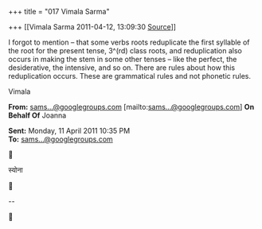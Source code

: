 +++
title = "017 Vimala Sarma"

+++
[[Vimala Sarma	2011-04-12, 13:09:30 [Source](https://groups.google.com/g/samskrita/c/RjgdBR6wsa8)]]



I forgot to mention – that some verbs roots reduplicate the first syllable of the root for the present tense, 3^(rd) class roots, and reduplication also occurs in making the stem in some other tenses – like the perfect, the desiderative, the intensive, and so on. There are rules about how this reduplication occurs. These are grammatical rules and not phonetic rules.

Vimala



**From:** [sams...@googlegroups.com]() \[mailto:[sams...@googlegroups.com]()\] **On Behalf Of** Joanna

  
**Sent:** Monday, 11 April 2011 10:35 PM  
**To:** [sams...@googlegroups.com]()  



स्योना



--  



